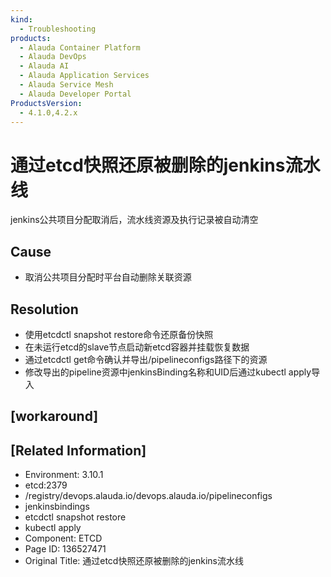 ```yaml
---
kind:
  - Troubleshooting
products:
  - Alauda Container Platform
  - Alauda DevOps
  - Alauda AI
  - Alauda Application Services
  - Alauda Service Mesh
  - Alauda Developer Portal
ProductsVersion:
  - 4.1.0,4.2.x
---
```

<!-- A type of document that involves encountering a fault, diagnosing it, performing root cause analysis, and providing solutions. -->

# 通过etcd快照还原被删除的jenkins流水线

jenkins公共项目分配取消后，流水线资源及执行记录被自动清空

## Cause
- 取消公共项目分配时平台自动删除关联资源

## Resolution
- 使用etcdctl snapshot restore命令还原备份快照
- 在未运行etcd的slave节点启动新etcd容器并挂载恢复数据
- 通过etcdctl get命令确认并导出/pipelineconfigs路径下的资源
- 修改导出的pipeline资源中jenkinsBinding名称和UID后通过kubectl apply导入

## [workaround]

## [Related Information]
- Environment: 3.10.1
- etcd:2379
- /registry/devops.alauda.io/devops.alauda.io/pipelineconfigs
- jenkinsbindings
- etcdctl snapshot restore
- kubectl apply
- Component: ETCD
- Page ID: 136527471
- Original Title: 通过etcd快照还原被删除的jenkins流水线
